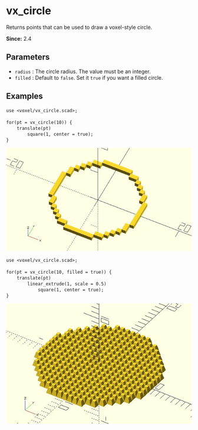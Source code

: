 # vx_circle

Returns points that can be used to draw a voxel-style circle.

**Since:** 2.4

## Parameters

- `radius` : The circle radius. The value must be an integer.
- `filled` : Default to `false`. Set it `true` if you want a filled circle.

## Examples

	use <voxel/vx_circle.scad>;

	for(pt = vx_circle(10)) {
		translate(pt)
			square(1, center = true);
	}

![vx_circle](images/lib2x-vx_circle-1.JPG)

	use <voxel/vx_circle.scad>;

	for(pt = vx_circle(10, filled = true)) {
		translate(pt)
			linear_extrude(1, scale = 0.5) 
				square(1, center = true);
	}
		
![vx_circle](images/lib2x-vx_circle-2.JPG)

